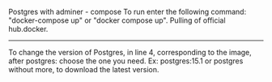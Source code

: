 
 Postgres with adminer - compose
 To run enter the following command: "docker-compose up" or "docker compose up".
 Pulling of official hub.docker.
 
-------
To change the version of Postgres, in line 4, corresponding to the image, after postgres: choose the one you need.
Ex: postgres:15.1 or postgres without more, to download the latest version.
